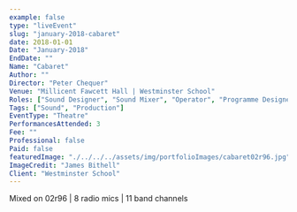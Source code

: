 ```yaml
---
example: false
type: "liveEvent"
slug: "january-2018-cabaret"
date: 2018-01-01
Date: "January-2018"
EndDate: ""
Name: "Cabaret"
Author: ""
Director: "Peter Chequer"
Venue: "Millicent Fawcett Hall | Westminster School"
Roles: ["Sound Designer", "Sound Mixer", "Operator", "Programme Designer"]
Tags: ["Sound", "Production"]
EventType: "Theatre"
PerformancesAttended: 3
Fee: ""
Professional: false
Paid: false
featuredImage: "./../../../assets/img/portfolioImages/cabaret02r96.jpg"
ImageCredit: "James Bithell"
Client: "Westminster School"
---
```


Mixed on 02r96 | 8 radio mics | 11 band channels
